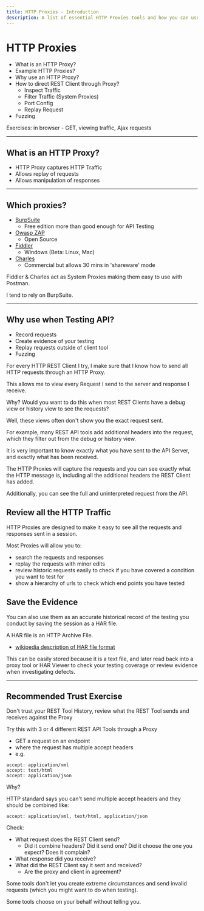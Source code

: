 ```yaml
---
title: HTTP Proxies - Introduction
description: A list of essential HTTP Proxies tools and how you can use HTTP Proxies to improve your REST API Testing.
---
```


# HTTP Proxies

- What is an HTTP Proxy?
- Example HTTP Proxies?
- Why use an HTTP Proxy?
- How to direct REST Client through Proxy?
    - Inspect Traffic
    - Filter Traffic (System Proxies)
    - Port Config
    - Replay Request
- Fuzzing

Exercises: in browser - GET, viewing traffic, Ajax requests

---

## What is an HTTP Proxy?

- HTTP Proxy captures HTTP Traffic
- Allows replay of requests
- Allows manipulation of responses

---

## Which proxies?


- [BurpSuite](https://portswigger.net/burp)
    - Free edition more than good enough for API Testing
- [Owasp ZAP](https://www.owasp.org/index.php/OWASP_Zed_Attack_Proxy_Project)
    - Open Source
- [Fiddler](http://www.telerik.com/fiddler)
    - Windows (Beta: Linux, Mac)
- [Charles](https://www.charlesproxy.com/)
    - Commercial but allows 30 mins in 'shareware' mode

Fiddler & Charles act as System Proxies making them easy to use with Postman.

I tend to rely on BurpSuite.

---

## Why use when Testing API?

- Record requests
- Create evidence of your testing
- Replay requests outside of client tool
- Fuzzing

For every HTTP REST Client I try, I make sure that I know how to send all HTTP requests through an HTTP Proxy.

This allows me to view every Request I send to the server and response I receive.

Why? Would you want to do this when most REST Clients have a debug view or history view to see the requests?

Well, these views often don't show you the exact request sent.

For example, many REST API tools add additional headers into the request, which they filter out from the debug or history view.

It is very important to know exactly what you have sent to the API Server, and exactly what has been received.

The HTTP Proxies will capture the requests and you can see exactly what the HTTP message is, including all the additional headers the REST Client has added.

Additionally, you can see the full and uninterpreted request from the API.

## Review all the HTTP Traffic

HTTP Proxies are designed to make it easy to see all the requests and responses sent in a session.

Most Proxies will allow you to:

- search the requests and responses
- replay the requests with minor edits
- review historic requests easily to check if you have covered a condition you want to test for
- show a hierarchy of urls to check which end points you have tested

## Save the Evidence

You can also use them as an accurate historical record of the testing you conduct by saving the session as a HAR file.

A HAR file is an HTTP Archive File.

- [wikipedia description of HAR file format](https://en.wikipedia.org/wiki/HAR_(file_format))

This can be easily stored because it is a text file, and later read back into a proxy tool or HAR Viewer to check your testing coverage or review evidence when investigating defects. 



---

## Recommended Trust Exercise

Don't trust your REST Tool History, review what the REST Tool sends and receives against the Proxy

Try this with 3 or 4 different REST API Tools through a Proxy

- GET a request on an endpoint
- where the request has multiple accept headers
- e.g.

```
accept: application/xml
accept: text/html
accept: application/json
```

Why?

HTTP standard says you can't send multiple accept headers and they should be combined like:

```
accept: application/xml, text/html, application/json
```

Check:

- What request does the REST Client send?
   - Did it combine headers? Did it send one? Did it choose the one you expect? Does it complain?
- What response did you receive?
- What did the REST Client say it sent and received?
  - Are the proxy and client in agreement?

Some tools don't let you create extreme circumstances and send invalid requests (which you might want to do when testing).

Some tools choose on your behalf without telling you.